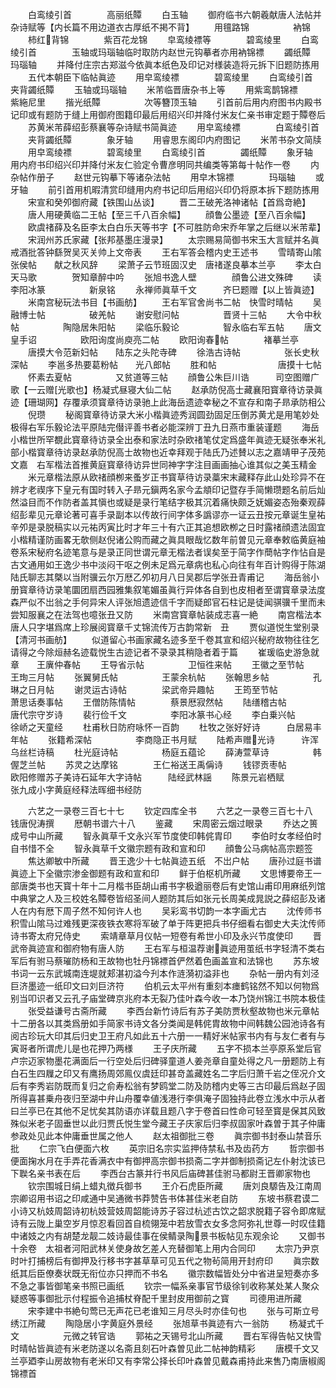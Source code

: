 <!-- { "loadSidebar": true } -->
　　白鸾绫引首　　　　高丽纸贉
　　白玉轴
　　御府临书六朝羲献唐人法帖并杂诗赋等【内长篇不用边道衣古厚纸不掲不背】
　　用氊路锦　　　　　衲锦
　　柿红背锦　　　　紫百花龙锦
　　皁鸾绫褾等　　　　碧鸾绫里
　　白鸾绫引首　　　　玉轴或玛瑙轴临时取防内赵世元钩摹者亦用衲锦褾
　　蠲纸贉　　　　　　玛瑙轴
　　并降付庄宗古郑滋今依眞本纸色及印记对様装造将元拆下旧题防拣用
　　五代本朝臣下临帖眞迹
　　用皁鸾绫褾　　　　碧鸾绫里
　　白鸾绫引首　　　　夹背蠲纸贉
　　玉轴或玛瑙轴
　　米芾临晋唐杂书上等
　　用紫鸾鹊锦褾　　　紫絁尼里
　　揩光纸贉　　　　　次等簪顶玉轴
　　引首前后用内府图书内殿书记印或有题防于缝上用御府图籍印最后用绍兴印并降付米友仁亲书审定题于贉卷后
　　苏黄米芾薛绍彭蔡襄等杂诗赋书简眞迹
　　用皁鸾绫褾　　　　白鸾绫引首
　　夹背蠲纸贉　　　　象牙轴
　　用睿思东阁印内府图记
　　米芾书杂文简牍
　　用皁鸾绫褾　　　　碧鸾绫里
　　白鸾绫引首　　　　蠲纸贉
　　象牙轴　　　　　　用内府书印绍兴印并降付米友仁验定令曹彦明同共编类等第每十帖作一卷
　　内杂帖作册子
　　赵世元钩摹下等诸杂法帖
　　用皁木锦褾　　　　玛瑙轴
　　或牙轴
　　前引首用机暇清赏印缝用内府书记印后用绍兴印仍将原本拆下题防拣用
　　宋宣和癸夘御府藏【铁围山丛谈】
　　晋二王破羌洛神诸帖【首爲竒絶】
　　唐人用硬黄临二王帖【至三千八百余幅】
　　顔鲁公墨迹【至八百余幅】
　　欧虞禇薛及名臣李太白白乐天等书字【不可胜防命宋乔年掌之后继以米芾辈】
　　宋润州苏氏家藏【张邦基墨庄漫录】
　　太宗赐易简御书宋玉大言赋并名眞戒酒批答钟繇贺吴灭关帅上文帝表
　　王右军答会稽内史王述书
　　雪晴寄山隂张侯帖　　献之秋风辞
　　梁萧子云节班固汉史　唐禇遂良摹本兰亭
　　李太白天马歌　　　　贺知章醉中吟
　　张旭书逸人壁　　　　顔鲁公进文殊碑
　　读李阳冰篆　　　　　新泉铭
　　永禅师眞草千文　　　齐巳题赠【以上皆眞迹】
　　米南宫秘玩法书目【书画舫】
　　王右军官舍尚书二帖　快雪时晴帖
　　吴融博士帖　　　　　破羌帖
　　谢安慰问帖　　　　　晋贤十三帖
　　大令中秋帖　　　　　陶隐居朱阳帖
　　梁临乐毅论　　　　　智永临右军五帖
　　唐文皇手诏　　　　　欧阳询度尚庾亮二帖
　　欧阳询春帖　　　　褚摹兰亭
　　唐摸大令范新妇帖　　陆东之头陀寺碑
　　徐浩古诗帖　　　　　张长史秋深帖
　　李邕多热要葛粉帖　　光八郎帖
　　胜和帖　　　　　　　唐摸十七帖
　　怀素去夏帖　　　　　又贫道等三帖
　　顔鲁公朱巨川诰　　　司空图赠广歌【一云赠光歌也】杨凝式昼寝大仙二帖
　　赵承防倪高士藏襄阳寳章待访录眞迹【珊瑚网】存覆承须寳章待访录驰上此海岳遗迹幸秘之不宣存和南子昻承防相公
　　倪瓒
　　秘阁寳章待访录大米小楷眞迹秀润圆劲固足压倒苏黄尤是用笔妙处极得右军乐毅论法平原陆完僣评善书者必能深辨丁丑九日燕市重装谨题
　　海岳小楷世所罕覩此寳章待访录全出泰和家法时杂欧禇笔仗定爲盛年眞迹无疑张奉米礼部小楷寳章待访录赵承防倪高士故物也近幸拜观于陆氏乃述賛以志之嘉靖甲子茂苑文嘉　右军楷法首推黄庭寳章待访异世同神字字注目画画抽心谁其似之美玉精金
　　米元章楷法原从欧禇顔栁来蚤岁正书寳草待访录藁宋末藏释存此山处珍异不在辨才老禊序下皇元有国时转入子昻元鎭两名家今孟頫印记暨存手简懒瓒题名前后灿然溢目而不作防者盖其愼也或疑是录行笔结字极其沉着痛快颇乏妩媚姿态殆秦观薛绍彭辈见元章论著可喜手录副本以传故行间字体多譌谬亦一证云丑按元章诞生皇祐辛夘是录脱稿实以元祐丙寅比时才年三十有六正其追想欧栁之日时露禇顔遗法固宜小楷精谨防画畧无欹侧赵倪诸公购而藏之眞具眼哉忆数年前曽见元章奉敕临黄庭袖卷系宋秘府名迹笔意与是录正同世谓元章无楷法者误矣至于简字作蕳帖字作怗自是古文通用如王逸少书中淡闷干呕之例未足爲元章病也私心向往有年百计购得于陈湖陆氏聊志其槩以当附骥云尔万厯乙夘初月八日吴郡后学张丑青甫记
　　海岳翁小册寳章待访录笔圜团扇西园雅集叙笔媚虽眞行异体各自到也皮相者至谓寳章录法度森严似不岀翁之手何异宋人评张旭遗迹信千字而疑郎官石柱记是徒闻骐骥千里而未尝知服襄之在法驾也噫张丑又防
　　米南宫寳章帖装成志喜一絶
　　南宫楷法本唐人只字堪爲席上珍展阅寳章千丈锦流传万古韵常新　丑
　　贾似道悦生堂别录【清河书画舫】
　　似道留心书画家藏名迹多至千卷其宣和绍兴秘府故物往往乞请得之今除烜赫名迹载悦生古迹记者不录录其稍隐者着于篇
　　崔瑗临史游急就章　　王廙仲春帖
　　王导省示帖　　　　　卫恒徃来帖
　　王徽之至节帖　　　　王珣三月帖
　　张翼舅氏帖　　　　　王蒙余杭帖
　　张翰思乡帖　　　　　孔琳之日月帖
　　谢灵运古诗帖　　　　梁武帝异趣帖
　　王筠至节帖　　　　　萧思话奏事帖
　　王僧防陈情帖　　　　蔡景厯寂然帖
　　陆缮稽古帖　　　　　唐代宗守岁诗
　　裴行俭千文　　　　　李阳冰篆书心经
　　李白乗兴帖　　　　　徐峤之天童经
　　杜甫秋日防府咏怀一百韵
　　杜牧之张好好诗　　　白居易丰年帖
　　张籍希深帖　　　　　李商隐正书月赋
　　陆希声赠光诗　　　许浑乌丝栏诗稿
　　杜光庭诗帖　　　　　杨庭五蕴论
　　薛涛萱草诗　　　　　韩偓芝兰帖
　　苏灵之达摩铭　　　　王仁裕送王禹偁诗
　　钱镠贡枣帖　　　　　欧阳修赠苏子美诗石延年大字诗帖　　　陆经武林謡
　　陈景元岩栖赋　　　　张九成小字黄庭经释法晖细书经防













　　六艺之一录卷三百七十七
　　钦定四库全书
　　六艺之一录卷三百七十八　　钱唐倪涛撰
　　厯朝书谱六十八
　　鉴藏
　　宋周密云烟过眼录
　　乔达之篑成号中山所藏
　　智永眞草千文永兴军节度使印韩侂胄印
　　李伯时女孝经伯时自书惜不全
　　智永眞草千文徽宗题有政和宣和印
　　顔鲁公马病帖高宗题签
　　焦达卿敏中所藏
　　晋王逸少十七帖眞迹五纸　不岀户帖
　　唐孙过庭书谱眞迹上下全徽宗渗金御题有政和宣和印
　　鲜于伯枢机所藏
　　文思博要帝王一部唐类书也天寳十年十二月楷书臣胡山甫书字极遒丽卷后有史馆山甫印用麻纸列馆中典掌之人及三校姓名贉卷皆绍圣间人题防其后如张元长周美成晁説之薛绍彭及诸人在内有厯下周子然不知何许人也
　　吴彩鸾书切韵一本字画尤古
　　沈传师书积雪山隂马过难残更深夜铁衣寒将军破了单于阵更把兵书仔细看右御史大夫沈传师诗书寄太府兄侍史
　　索靖章草月仪帖一短卷有希世小印及永兴节度使印
　　晋武帝眞迹宣和御府物有唐人防
　　王右军与桓温荐谢眞迹用茧纸书字轻清不类右军后有驸马蔡璀防杨和王故物也牡丹锦褾首俨然着色画盖宣和法锦也
　　苏东坡书词一云东武城南连堤就郏湛初溢今刋本作涟漪初溢非也
　　杂帖一册内有刘泾巨济墨迹一纸印文曰刘巨济符
　　伯机云太平州有重刻本瘗鹤铭然不知以何物爲别当叩识者又云孔子庙堂碑京兆府本无裂乃佳叶森今收一本乃饶州锦江书院本极佳
　　张受益谦号古斋所藏
　　李西台新竹诗后有苏子美防贾秋壑故物也米元章帖十二册各以其类爲册如手简家书诗文各分类闻是韩侂胄故物中间韩魏公园池诗各有阅古珍玩大印其后归史卫王府凡如此五十六册一一精好米帖家书内有与友仁者有与寅哥者所谓虎儿是也花押乃两様
　　王子庆所藏
　　五字不损本兰亭原系堂后官卢宗迈家物墨花满面后一行空处后归碑驿童道人姜尧章自童处得之凡一册题防上有白石生四屧之印又有鹰扬周郊鳯仪虞廷印甚竒盖藏姓名二字后归萧千岩之侄况介文后有李秀岩防既而复归之俞寿松翁有梦鸥堂二防及防稽内史等三古印最后爲赵子固所得喜甚乗舟夜归至湖中弁山舟覆幸値浅港行李俱淹子固独持此卷立浅水中示从者曰兰亭已在其他不足忧矣其防语亦详载且题八字于卷首曰性命可轻至寳是保其风致殊似米老子固垂世以此归贾氏悦生堂今藏王子庆家后归李叔固家叶森曽于其子仲庸参政处见此本仲庸垂世属之他人
　　赵太祖御批三卷
　　眞宗御书封泰山禁音乐批
　　仁宗飞白便面六枚
　　英宗旧名宗实监押侍禁私书及齿药方
　　哲宗御书便面掬水月在手弄花香满衣中有御押高宗御书损斋二字并御制损斋记左仆射沈该已下聫名亲书表在后
　　李西台古篆并行书风后庙碑甚佳驸马都尉王晋卿家物也
　　钦宗围城日绢上蜡丸徴兵御书
　　王介石虎臣所藏
　　唐刘良騵告及江南周宗卿诏用书诏之印咸通中吴通微书莽赞告书体甚佳米老自防
　　东坡书蔡君谟二小诗又杭妓周韶诗初杭妓营妓周韶能诗苏子容过杭述古饮之韶求脱籍子容令即席赋诗有云陇上巢空岁月惊忍看回首自梳翎笼中若放雪衣女多念阿弥礼世尊一时叹佳籍中诸妓之内有胡楚龙靓二妓诗最佳事在侯鲭录陶景书板帖见东观余论
　　又御书十余卷　太祖者河阳武林关使身故乞差人充替御笔上用内合同印
　　太宗乃尹京时叶打捕榜后有御押及行移书字甚草草可见五代之物茍简用开封府印
　　眞宗数纸其后臣僚奏状既无衔位亦只押而不书名
　　徽宗数幅皆处分中省进呈短奏亦多不急之事皆御笔亲书照已画纸
　　钦宗一幅系亲事官节级徐钊收称某处某人聚众疑惑等事御批示付程振令追捕杖脊配千里封皮用御前之寳
　　司德用进所藏
　　宋李建中书絶句莺已无声花已老谁知三月尽头时亦佳句也
　　张与可斯立号绣江所藏
　　陶隐居小字黄庭外景经
　　张旭草书眞迹有六一翁防
　　杨凝式千文　　　　　元微之转官诰
　　郭祐之天锡号北山所藏
　　晋右军得告帖又快雪时晴帖皆眞迹有米老防遂以名斋且刻石叶森曽见此二帖神韵精彩
　　唐模千文又兰亭廼李山房故物有老米印又有李常公择长印叶森曽见戴森甫持此来售乃南唐椒阁锦褾首
